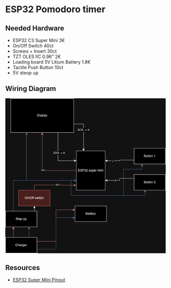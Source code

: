 
# ESP32 Pomodoro timer

## Needed Hardware

- ESP32 C3 Super Mini 3€
- On/Off Switch 40ct
- Screws + Insert 30ct
- TZT OLES IIC 0.96" 2€
- Loading board 5V Litium Battery 1.8€
- Tactile Push Button 10ct
- 5V steop up 


## Wiring Diagram

![Wiring Diagram](./img/wiring_diagram_pomodoro.drawio.png)


## Resources

- [ESP32 Super Mini Pinout](https://forum.arduino.cc/t/esp32-c3-supermini-pinout/1189850)